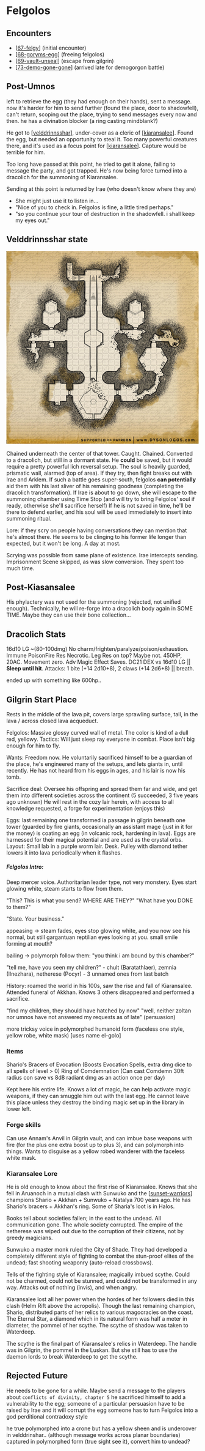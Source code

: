 # Felgolos
## Encounters
- [[67-felgy]] (initial encounter)
- [[68-goryms-egg]] (freeing felgolos)
- [[69-vault-unseal]] (escape from gilgrin)
- [[73-demo-gone-gone]] (arrived late for demogorgon battle)

## Post-Umnos
left to retrieve the egg (they had enough on their hands), sent a message.
now it's harder for him to send further (found the place, door to shadowfell),
can't return, scoping out the place, trying to send messages every now and then.
he has a divination blocker (a ring casting mindblank?)

He got to [[velddrinnsshar]], under-cover as a cleric of [[kiaransalee]].
Found the egg, but needed an opportunity to steal it.
Too many powerful creatures there, and it's used as a focus point for [[kiaransalee]].
Capture would be terrible for him.

Too long have passed at this point, he tried to get it alone, failing to message the party, and got trapped. He's now being force turned into a dracolich for the summoning of Kiaransalee.

Sending at this point is returned by Irae (who doesn't know where they are)
- She might just use it to listen in...
- "Nice of you to check in. Felgolos is fine, a little tired perhaps."
- "so you continue your tour of destruction in the shadowfell. i shall keep my eyes out."

## Velddrinnsshar state
![](../east/felgolos-chamber.jpg)

Chained underneath the center of that tower.
Caught. Chained. Converted to a dracolich, but still in a dormant state.
He __could__ be saved, but it would require a pretty powerful lich reversal setup.
The soul is heavily guarded, prismatic wall, alarmed (top of area). If they try, then fight breaks out with Irae and Arklem.
If such a battle goes super-south, felgolos __can potentially__ aid them with his last sliver of his remaining goodness (completing the dracolich transformation).
If Irae is about to go down, she will escape to the summoning chamber using Time Stop (and will try to bring Felgolos' soul if ready, otherwise she'll sacrifice herself)
If he is not saved in time, he'll be there to defend earlier, and his soul will be used immediately to insert into summoning ritual.

Lore: if they scry on people having conversations they can mention that he's almost there. He seems to be clinging to his former life longer than expected, but it won't be long. A day at most.

Scrying was possible from same plane of existence. Irae intercepts sending.
Imprisonment Scene skipped, as was slow conversion. They spent too much time.

## Post-Kiasansalee
His phylactery was not used for the summoning (rejected, not unified enough).
Technically, he will re-forge into a dracolich body again in SOME TIME.
Maybe they can use their bone collection...

## Dracolich Stats
16d10 LG ~(80-100dmg)
No charm/frighten/paralyze/poison/exhaustion.
Immune PoisonFire
Res Necrotic. Leg Res on top? Maybe not. 450HP, 20AC. Movement zero.
Adv Magic Effect Saves.
DC21 DEX vs 16d10 LG || **Sleep until hit**.
Attacks: 1 bite (+14 2d10+8), 2 claws (+14 2d6+8) || breath.

ended up with something like 600hp..

## Gilgrin Start Place
Rests in the middle of the lava pit, covers large sprawling surface, tail, in the lava / across closed lava acqueduct.

Felgolos: Massive glossy curved wall of metal. The color is kind of a dull red, yellowy.
Tactics: Will just sleep ray everyone in combat. Place isn't big enough for him to fly.

Wants: Freedom now. He voluntarily sacrificed himself to be a guardian of the place, he's engineered many of the setups, and lets giants in, until recently. He has not heard from his eggs in ages, and his lair is now his tomb.

Sacrifice deal: Oversee his offspring and spread them far and wide, and get them into different societies across the continent (5 succeeded, 3 five years ago unknown) He will rest in the cozy lair herein, with access to all knowledge requested, a forge for experimentation (enjoys this)

Eggs: last remaining one transformed ia passage in gilgrin beneath one tower (guarded by fire giants, occasionally an assistant mage (just in it for the money) is coating an egg (in volcanic rock, hardening in lava). Eggs are harnessed for their magical potential and are used as the crystal orbs.
Layout: Small lab in a purple worm lair. Desk. Pulley with diamond tether lowers it into lava periodically when it flashes.

##### Felgolos Intro:
Deep mercer voice. Authoritarian leader type, not very monstery.
Eyes start glowing white, steam starts to flow from them.

"This? This is what you send? WHERE ARE THEY?"
"What have you DONE to them?"

"State. Your business."

appeasing -> steam fades, eyes stop glowing white, and you now see his normal, but still gargantuan reptilian eyes looking at you. small smile forming at mouth?

bailing -> polymorph follow them: "you think i am bound by this chamber?"

"tell me, have you seen my children?" - chult (Baratathlaer), zemnia (Ilnezhara), netherese (Pocyr) - 3 unnamed ones from last batch

History: roamed the world in his 100s, saw the rise and fall of Kiaransalee.
Attended funeral of Akkhan. Knows 3 others disappeared and performed a sacrifice.

"find my children, they should have hatched by now"
"well, neither zoltan nor umnos have not answered my requests as of late" (persuasion)

more tricksy voice in polymorphed humanoid form (faceless one style, yellow robe, white mask) [uses name el-golo]


### Items
Shario's Bracers of Evocation (Boosts Evocation Spells, extra dmg dice to all spells of level > 0)
Ring of Comdemnation (Can cast Comdemn 30ft radius con save vs 8d8 radiant dmg as an action once per day)

Kept here his entire life. Knows a lot of magic, he can help activate magic weapons, if they can smuggle him out with the last egg.
He cannot leave this place unless they destroy the binding magic set up in the library in lower left.

### Forge skills

Can use Annam's Anvil in Gilgrin vault, and can imbue base weapons with fire (for the plus one extra boost up to plus 3), and can polymorph into things. Wants to disguise as a yellow robed wanderer with the faceless white mask.

### Kiaransalee Lore
He is old enough to know about the first rise of Kiaransalee. Knows that she fell in Aruanoch in a mutual clash with Sunwuko and the [[sunset-warriors]] champions Shario + Akkhan + Sunwuko + Natalya 700 years ago. He has Shario's bracers + Akkhan's ring. Some of Sharia's loot is in Halos.

Books tell about societies fallen; in the east to the undead. All communication gone. The whole society corrupted. The empire of the netherese was wiped out due to the corruption of their citizens, not by greedy magicians.

Sunwuko a master monk ruled the City of Shade. They had developed a completely different style of fighting to combat the stun-proof elites of the undead; fast shooting weaponry (auto-reload crossbows).

Tells of the fighting style of Kiaransalee; magically imbued scythe. Could not be charmed, could not be stunned, and could not be transformed in any way. Attacks out of nothing (invis), and when angry.

Kiaransalee lost all her power when the hordes of her followers died in this clash (Helm Rift above the acropolis). Though the last remaining champion, Shario, distributed parts of her relics to various magocracies on the coast. The Eternal Star, a diamond which in its natural form was half a meter in diameter, the pommel of her scythe. The scythe of shadow was taken to Waterdeep.

The scythe is the final part of Kiaransalee's relics in Waterdeep. The handle was in Gilgrin, the pommel in the Luskan. But she still has to use the daemon lords to break Waterdeep to get the scythe.

## Rejected Future
He needs to be gone for a while. Maybe send a message to the players about `conflicts of divinity, chapter 5`
he sacrificed himself to add a vulnerability to the egg; someone of a particular persuasion have to be raised by Irae and it will corrupt the egg
someone has to turn Felgolos into a god
perditional contradoxy style

he true polymorphed into a crone but has a yellow sheen and is undercover in velddrinshar.. (although message works across planar boundaries)
captured in polymorphed form (true sight see it), convert him to undead?

[//begin]: # "Autogenerated link references for markdown compatibility"
[67-felgy]: ../recaps/67-felgy "67-felgy"
[68-goryms-egg]: ../recaps/68-goryms-egg "68-goryms-egg"
[69-vault-unseal]: ../recaps/69-vault-unseal "69-vault-unseal"
[73-demo-gone-gone]: ../recaps/73-demo-gone-gone "73-demo-gone-gone"
[velddrinnsshar]: ../east/velddrinnsshar "V'elddrinnsshar"
[kiaransalee]: ../deities/kiaransalee "Kiaransalee"
[sunset-warriors]: ../factions/sunset-warriors "Sunset Warriors"
[//end]: # "Autogenerated link references"
